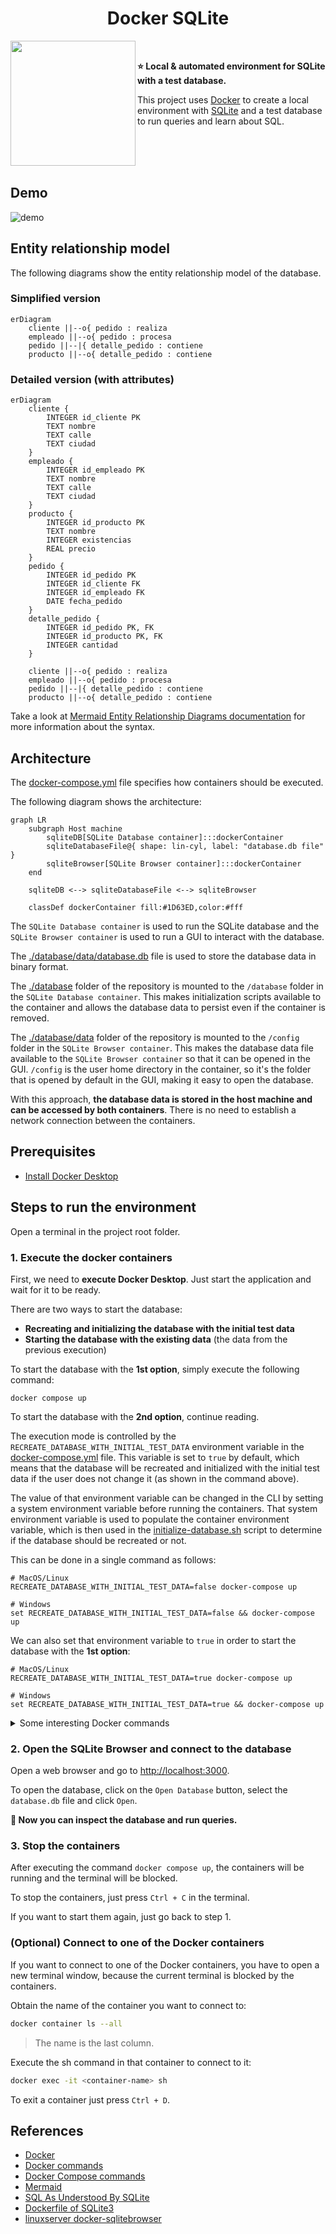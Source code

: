 <h1 align="center">Docker SQLite</h1>

<a href="#"><img width="200" height="200" src="docs/docker-sqlite.svg" align="left" /></a>

<br />

__⭐️ Local & automated environment for SQLite with a test database.__

This project uses [Docker](https://www.docker.com/) to create a local environment with [SQLite](https://www.sqlite.org/) and a test database to run queries and learn about SQL.

<br /><br /><br />

## Demo

![demo](docs/demo.png)

## Entity relationship model

The following diagrams show the entity relationship model of the database.

### Simplified version

```mermaid
erDiagram
    cliente ||--o{ pedido : realiza
    empleado ||--o{ pedido : procesa
    pedido ||--|{ detalle_pedido : contiene
    producto ||--o{ detalle_pedido : contiene
```

### Detailed version (with attributes)

```mermaid
erDiagram
    cliente {
        INTEGER id_cliente PK
        TEXT nombre
        TEXT calle
        TEXT ciudad
    }
    empleado {
        INTEGER id_empleado PK
        TEXT nombre
        TEXT calle
        TEXT ciudad
    }
    producto {
        INTEGER id_producto PK
        TEXT nombre
        INTEGER existencias
        REAL precio
    }
    pedido {
        INTEGER id_pedido PK
        INTEGER id_cliente FK
        INTEGER id_empleado FK
        DATE fecha_pedido
    }
    detalle_pedido {
        INTEGER id_pedido PK, FK
        INTEGER id_producto PK, FK
        INTEGER cantidad
    }
    
    cliente ||--o{ pedido : realiza
    empleado ||--o{ pedido : procesa
    pedido ||--|{ detalle_pedido : contiene
    producto ||--o{ detalle_pedido : contiene
```

Take a look at [Mermaid Entity Relationship Diagrams documentation](https://mermaid.js.org/syntax/entityRelationshipDiagram.html)
for more information about the syntax.

## Architecture

The [docker-compose.yml](docker-compose.yml) file specifies how containers should be executed.

The following diagram shows the architecture:

```mermaid
graph LR
    subgraph Host machine
        sqliteDB[SQLite Database container]:::dockerContainer
        sqliteDatabaseFile@{ shape: lin-cyl, label: "database.db file" }
        sqliteBrowser[SQLite Browser container]:::dockerContainer
    end
    
    sqliteDB <--> sqliteDatabaseFile <--> sqliteBrowser

    classDef dockerContainer fill:#1D63ED,color:#fff
```

The `SQLite Database container` is used to run the SQLite database and the `SQLite Browser container`
is used to run a GUI to interact with the database.

The [./database/data/database.db](./database/data/database.db) file is used to store the database data in binary format.

The [./database](./database) folder of the repository is mounted to the `/database` folder in the `SQLite Database container`.
This makes initialization scripts available to the container and allows the database data to persist even if the container is removed.

The [./database/data](./database/data) folder of the repository is mounted to the `/config` folder in the `SQLite Browser container`.
This makes the database data file available to the `SQLite Browser container` so that it can be opened in the GUI.
`/config` is the user home directory in the container, so it's the folder that is opened by default in the GUI, making it easy to open the database.

With this approach, __the database data is stored in the host machine and can be accessed by both containers__.
There is no need to establish a network connection between the containers.

## Prerequisites

* [Install Docker Desktop](https://www.docker.com/products/docker-desktop/)

## Steps to run the environment

Open a terminal in the project root folder.

### 1. Execute the docker containers

First, we need to __execute Docker Desktop__. Just start the application and wait for it to be ready.

There are two ways to start the database:
- __Recreating and initializing the database with the initial test data__
- __Starting the database with the existing data__ (the data from the previous execution)

To start the database with the __1st option__, simply execute the following command:

```shell
docker compose up
```

To start the database with the __2nd option__, continue reading.

The execution mode is controlled by the `RECREATE_DATABASE_WITH_INITIAL_TEST_DATA` environment variable
in the [docker-compose.yml](docker-compose.yml) file. This variable is set to `true` by default, which means
that the database will be recreated and initialized with the initial test data if the user does not change it
(as shown in the command above).

The value of that environment variable can be changed in the CLI by setting a system environment variable before
running the containers. That system environment variable is used to populate the container environment variable,
which is then used in the [initialize-database.sh](database/scripts/initialize-database.sh) script to determine if
the database should be recreated or not.

This can be done in a single command as follows:

```shell
# MacOS/Linux
RECREATE_DATABASE_WITH_INITIAL_TEST_DATA=false docker-compose up

# Windows
set RECREATE_DATABASE_WITH_INITIAL_TEST_DATA=false && docker-compose up
```

We can also set that environment variable to `true` in order to start the database with the __1st option__:

```shell
# MacOS/Linux
RECREATE_DATABASE_WITH_INITIAL_TEST_DATA=true docker-compose up

# Windows
set RECREATE_DATABASE_WITH_INITIAL_TEST_DATA=true && docker-compose up
```

<details>
<summary>Some interesting Docker commands</summary>

| Commmand                                  | Description                                                                                                                            |
| ----------------------------------------- | -------------------------------------------------------------------------------------------------------------------------------------- |
| `docker stats`                            | Display a live stream of container(s) resource usage statistics. <br /> Useful to monitor Docker containers memory usage.              |
| `docker container ls --all`               | List all Docker containers (running or not). <br /> If both containers specify "Up" in the status column, everything is running fine.   |
| `docker logs <containerid>`               | Fetch the logs of a container. <br /> Really useful to see what's going on.                                                            |
| `docker top <containerid>`                | Display the running processes of a container                                                                                           |
| `docker exec -it <containerid> <command>` | Run a command in a running container (in interactive mode)                                                                             |
| `docker images`                           | List images                                                                                                                            |
| `docker version`                          | Show the Docker version information                                                                                                    |
| `docker info`                             | Display system-wide information                                                                                                        |

</details>

### 2. Open the SQLite Browser and connect to the database

Open a web browser and go to [http://localhost:3000](http://localhost:3000).

To open the database, click on the `Open Database` button, select the `database.db` file and click `Open`.

__🚀 Now you can inspect the database and run queries.__

### 3. Stop the containers

After executing the command `docker compose up`, the containers will be running and the terminal will be blocked.

To stop the containers, just press `Ctrl + C` in the terminal.

If you want to start them again, just go back to step 1.

### (Optional) Connect to one of the Docker containers

If you want to connect to one of the Docker containers, you have to open a new terminal window,
because the current terminal is blocked by the containers.

Obtain the name of the container you want to connect to:
```bash
docker container ls --all
```

> The name is the last column.

Execute the sh command in that container to connect to it:
```bash
docker exec -it <container-name> sh
```

To exit a container just press `Ctrl + D`.

## References

* [Docker](https://www.docker.com/)
* [Docker commands](https://docs.docker.com/engine/reference/commandline/docker/)
* [Docker Compose commands](https://docs.docker.com/compose/reference/)
* [Mermaid](https://mermaid.js.org/)
* [SQL As Understood By SQLite](https://www.sqlite.org/lang.html)
* [Dockerfile of SQLite3](https://github.com/KEINOS/Dockerfile_of_SQLite3)
* [linuxserver docker-sqlitebrowser](https://github.com/linuxserver/docker-sqlitebrowser)

